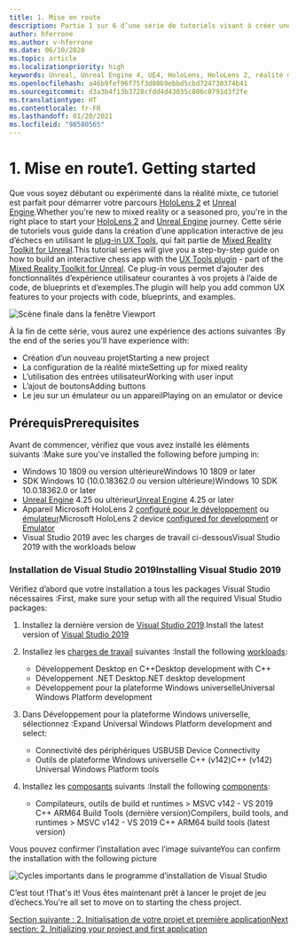 ```yaml
---
title: 1. Mise en route
description: Partie 1 sur 6 d’une série de tutoriels visant à créer une application de jeu d’échecs simple avec Unreal Engine 4 et le plug-in Mixed Reality Toolkit UX Tools
author: hferrone
ms.author: v-hferrone
ms.date: 06/10/2020
ms.topic: article
ms.localizationpriority: high
keywords: Unreal, Unreal Engine 4, UE4, HoloLens, HoloLens 2, réalité mixte, tutoriel, bien démarrer, mrtk, uxt, UX Tools, documentation, casque de réalité mixte, casque windows mixed reality, casque de réalité virtuelle
ms.openlocfilehash: a46b9fef96f75f3d80b9ebbd5cbd724730374b41
ms.sourcegitcommit: d3a3b4f13b3728cfdd4d43035c806c0791d3f2fe
ms.translationtype: HT
ms.contentlocale: fr-FR
ms.lasthandoff: 01/20/2021
ms.locfileid: "98580565"
---
```

# <a name="1-getting-started"></a><span data-ttu-id="80cda-104">1. Mise en route</span><span class="sxs-lookup"><span data-stu-id="80cda-104">1. Getting started</span></span>

<span data-ttu-id="80cda-105">Que vous soyez débutant ou expérimenté dans la réalité mixte, ce tutoriel est parfait pour démarrer votre parcours [HoloLens 2](../../../index.yml) et [Unreal Engine](https://www.unrealengine.com/en-US/).</span><span class="sxs-lookup"><span data-stu-id="80cda-105">Whether you're new to mixed reality or a seasoned pro, you're in the right place to start your [HoloLens 2](../../../index.yml) and [Unreal Engine](https://www.unrealengine.com/en-US/) journey.</span></span> <span data-ttu-id="80cda-106">Cette série de tutoriels vous guide dans la création d’une application interactive de jeu d’échecs en utilisant le [plug-in UX Tools](https://github.com/microsoft/MixedReality-UXTools-Unreal), qui fait partie de [Mixed Reality Toolkit for Unreal](https://github.com/microsoft/MixedRealityToolkit-Unreal).</span><span class="sxs-lookup"><span data-stu-id="80cda-106">This tutorial series will give you a step-by-step guide on how to build an interactive chess app with the [UX Tools plugin](https://github.com/microsoft/MixedReality-UXTools-Unreal) - part of the [Mixed Reality Toolkit for Unreal](https://github.com/microsoft/MixedRealityToolkit-Unreal).</span></span> <span data-ttu-id="80cda-107">Ce plug-in vous permet d’ajouter des fonctionnalités d’expérience utilisateur courantes à vos projets à l’aide de code, de blueprints et d’exemples.</span><span class="sxs-lookup"><span data-stu-id="80cda-107">The plugin will help you add common UX features to your projects with code, blueprints, and examples.</span></span> 

![Scène finale dans la fenêtre Viewport](images/unreal-uxt/5-endscene.PNG)

<span data-ttu-id="80cda-109">À la fin de cette série, vous aurez une expérience des actions suivantes :</span><span class="sxs-lookup"><span data-stu-id="80cda-109">By the end of the series you'll have experience with:</span></span>
* <span data-ttu-id="80cda-110">Création d’un nouveau projet</span><span class="sxs-lookup"><span data-stu-id="80cda-110">Starting a new project</span></span>
* <span data-ttu-id="80cda-111">La configuration de la réalité mixte</span><span class="sxs-lookup"><span data-stu-id="80cda-111">Setting up for mixed reality</span></span>
* <span data-ttu-id="80cda-112">L’utilisation des entrées utilisateur</span><span class="sxs-lookup"><span data-stu-id="80cda-112">Working with user input</span></span>
* <span data-ttu-id="80cda-113">L’ajout de boutons</span><span class="sxs-lookup"><span data-stu-id="80cda-113">Adding buttons</span></span>
* <span data-ttu-id="80cda-114">Le jeu sur un émulateur ou un appareil</span><span class="sxs-lookup"><span data-stu-id="80cda-114">Playing on an emulator or device</span></span>

## <a name="prerequisites"></a><span data-ttu-id="80cda-115">Prérequis</span><span class="sxs-lookup"><span data-stu-id="80cda-115">Prerequisites</span></span>

<span data-ttu-id="80cda-116">Avant de commencer, vérifiez que vous avez installé les éléments suivants :</span><span class="sxs-lookup"><span data-stu-id="80cda-116">Make sure you've installed the following before jumping in:</span></span>
* <span data-ttu-id="80cda-117">Windows 10 1809 ou version ultérieure</span><span class="sxs-lookup"><span data-stu-id="80cda-117">Windows 10 1809 or later</span></span>
* <span data-ttu-id="80cda-118">SDK Windows 10 (10.0.18362.0 ou version ultérieure)</span><span class="sxs-lookup"><span data-stu-id="80cda-118">Windows 10 SDK 10.0.18362.0 or later</span></span>
* <span data-ttu-id="80cda-119">[Unreal Engine](https://www.unrealengine.com/en-US/get-now) 4.25 ou ultérieur</span><span class="sxs-lookup"><span data-stu-id="80cda-119">[Unreal Engine](https://www.unrealengine.com/en-US/get-now) 4.25 or later</span></span>
* <span data-ttu-id="80cda-120">Appareil Microsoft HoloLens 2 [configuré pour le développement](../../platform-capabilities-and-apis/using-visual-studio.md#enabling-developer-mode) ou [émulateur](../../platform-capabilities-and-apis/using-the-hololens-emulator.md#hololens-2-emulator-overview)</span><span class="sxs-lookup"><span data-stu-id="80cda-120">Microsoft HoloLens 2 device [configured for development](../../platform-capabilities-and-apis/using-visual-studio.md#enabling-developer-mode) or [Emulator](../../platform-capabilities-and-apis/using-the-hololens-emulator.md#hololens-2-emulator-overview)</span></span>
* <span data-ttu-id="80cda-121">Visual Studio 2019 avec les charges de travail ci-dessous</span><span class="sxs-lookup"><span data-stu-id="80cda-121">Visual Studio 2019 with the workloads below</span></span>

### <a name="installing-visual-studio-2019"></a><span data-ttu-id="80cda-122">Installation de Visual Studio 2019</span><span class="sxs-lookup"><span data-stu-id="80cda-122">Installing Visual Studio 2019</span></span>

<span data-ttu-id="80cda-123">Vérifiez d’abord que votre installation a tous les packages Visual Studio nécessaires :</span><span class="sxs-lookup"><span data-stu-id="80cda-123">First, make sure your setup with all the required Visual Studio packages:</span></span>
1. <span data-ttu-id="80cda-124">Installez la dernière version de [Visual Studio 2019](https://visualstudio.microsoft.com/downloads/).</span><span class="sxs-lookup"><span data-stu-id="80cda-124">Install the latest version of [Visual Studio 2019](https://visualstudio.microsoft.com/downloads/)</span></span>
1. <span data-ttu-id="80cda-125">Installez les [charges de travail](/visualstudio/install/modify-visual-studio#modify-workloads) suivantes :</span><span class="sxs-lookup"><span data-stu-id="80cda-125">Install the following [workloads](/visualstudio/install/modify-visual-studio#modify-workloads):</span></span>
    * <span data-ttu-id="80cda-126">Développement Desktop en C++</span><span class="sxs-lookup"><span data-stu-id="80cda-126">Desktop development with C++</span></span>
    * <span data-ttu-id="80cda-127">Développement .NET Desktop</span><span class="sxs-lookup"><span data-stu-id="80cda-127">.NET desktop development</span></span>
    * <span data-ttu-id="80cda-128">Développement pour la plateforme Windows universelle</span><span class="sxs-lookup"><span data-stu-id="80cda-128">Universal Windows Platform development</span></span>
1. <span data-ttu-id="80cda-129">Dans Développement pour la plateforme Windows universelle, sélectionnez :</span><span class="sxs-lookup"><span data-stu-id="80cda-129">Expand Universal Windows Platform development and select:</span></span> 
    * <span data-ttu-id="80cda-130">Connectivité des périphériques USB</span><span class="sxs-lookup"><span data-stu-id="80cda-130">USB Device Connectivity</span></span>
    * <span data-ttu-id="80cda-131">Outils de plateforme Windows universelle C++ (v142)</span><span class="sxs-lookup"><span data-stu-id="80cda-131">C++ (v142) Universal Windows Platform tools</span></span>

1. <span data-ttu-id="80cda-132">Installez les [composants](/visualstudio/install/modify-visual-studio#modify-individual-components) suivants :</span><span class="sxs-lookup"><span data-stu-id="80cda-132">Install the following [components](/visualstudio/install/modify-visual-studio#modify-individual-components):</span></span>
    * <span data-ttu-id="80cda-133">Compilateurs, outils de build et runtimes > MSVC v142 - VS 2019 C++ ARM64 Build Tools (dernière version)</span><span class="sxs-lookup"><span data-stu-id="80cda-133">Compilers, build tools, and runtimes > MSVC v142 - VS 2019 C++ ARM64 build tools (latest version)</span></span>

<span data-ttu-id="80cda-134">Vous pouvez confirmer l’installation avec l’image suivante</span><span class="sxs-lookup"><span data-stu-id="80cda-134">You can confirm the installation with the following picture</span></span>

![Cycles importants dans le programme d’installation de Visual Studio](images/unreal-uxt/1-install-the-tools.png)

<span data-ttu-id="80cda-136">C’est tout !</span><span class="sxs-lookup"><span data-stu-id="80cda-136">That's it!</span></span> <span data-ttu-id="80cda-137">Vous êtes maintenant prêt à lancer le projet de jeu d’échecs.</span><span class="sxs-lookup"><span data-stu-id="80cda-137">You're all set to move on to starting the chess project.</span></span>

[<span data-ttu-id="80cda-138">Section suivante : 2. Initialisation de votre projet et première application</span><span class="sxs-lookup"><span data-stu-id="80cda-138">Next section: 2. Initializing your project and first application</span></span>](unreal-uxt-ch2.md)